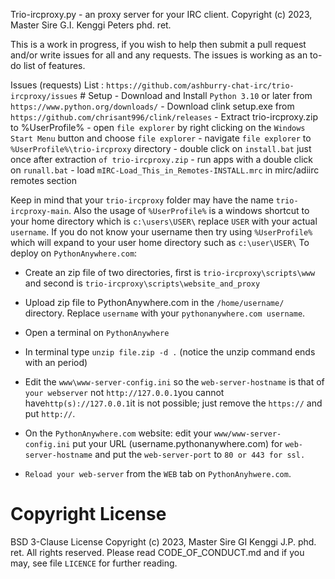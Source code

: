 Trio-ircproxy.py - an proxy server for your IRC client. Copyright (c) 2023,
Master Sire G.I. Kenggi Peters phd. ret.

This is a work in progress, if you wish to help then submit a pull request
and/or write issues for all and any requests. The issues is working as an to-do
list of features.

Issues (requests) List :
`https://github.com/ashburry-chat-irc/trio-ircproxy/issues` \# Setup - Download
and Install `Python 3.10` or later from `https://www.python.org/downloads/` -
Download clink setup.exe from `https://github.com/chrisant996/clink/releases` -
Extract trio-ircproxy.zip to %UserProfile% - open `file explorer` by right
clicking on the `Windows Start Menu` button and choose `file explorer` -
navigate `file explorer` to `%UserProfile%\trio-ircproxy` directory - double
click on `install.bat` just once after extraction `of trio-ircproxy.zip` - run
apps with a double click on `runall.bat` - load
`mIRC-Load_This_in_Remotes-INSTALL.mrc` in mirc/adiirc remotes section

Keep in mind that your `trio-ircproxy` folder may have the name
`trio-ircproxy-main`. Also the usage of `%UserProfile%` is a windows shortcut to
your home directory which is `c:\users\USER\` replace `USER` with your actual
`username`. If you do not know your username then try using `%UserProfile%`
which will expand to your user home directory such as `c:\user\USER\` To deploy
on `PythonAnywhere.com`:

-   Create an zip file of two directories, first is `trio-ircproxy\scripts\www`
    and second is `trio-ircproxy\scripts\website_and_proxy`

-   Upload zip file to PythonAnywhere.com in the `/home/username/` directory.
    Replace `username` with your `pythonanywhere.com username`.

-   Open a terminal on `PythonAnywhere`

-   In terminal type `unzip file.zip -d .` (notice the unzip command ends with
    an period)

-   Edit the `www\www-server-config.ini` so the `web-server-hostname` is that of
    `your webserver` not `http://127.0.0.1`you cannot
    have`http(s)://127.0.0.1`it is not possible; just remove the `https://` and
    put `http://`.

-   On the `PythonAnywhere.com` website: edit your `www/www-server-config.ini`
    put your URL (username.pythonanywhere.com) for `web-server-hostname` and put
    the `web-server-port` to `80 or 443 for ssl.`

-   `Reload your web-server` from the `WEB` tab on `PythonAnyhwere.com`.

Copyright License
=================

BSD 3-Clause License Copyright (c) 2023, Master Sire GI Kenggi J.P. phd. ret.
All rights reserved. Please read CODE_OF_CONDUCT.md and if you may, see file
`LICENCE` for further reading.
